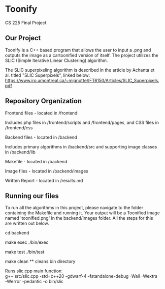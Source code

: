 # Toonify
CS 225 Final Project

## Our Project
Toonify is a C++ based program that allows the user to input a .png and outputs the image as a cartoonified version of itself. The project utilizes the SLIC (Simple Iterative Linear Clustering) algorithm.

The SLIC superpixeling algorithm is described in the article by Achanta et al. titled "SLIC Superpixels", linked below:
https://www.iro.umontreal.ca/~mignotte/IFT6150/Articles/SLIC_Superpixels.pdf

## Repository Organization

Frontend files - located in /frontend

Includes php files in /frontend/scripts and /frontend/pages, and CSS files in /frontend/css


Backend files - located in /backend

Includes primary algorithms in /backend/src and supporting image classes in /backend/lib


Makefile - located in /backend


Image files - located in /backend/images


Written Report - located in /results.md

## Running our files

To run all the algorithms in this project, please navigate to the folder containing the Makefile and running it. Your output will be a Toonified image named 'toonified.png' in the backend/images folder. All the steps for this are written out below.

cd backend

make exec
./bin/exec

make test 
./bin/test

make clean
  ** cleans bin directory

Runs slic.cpp main function:            
g++ src/slic.cpp -std=c++20 -gdwarf-4 -fstandalone-debug -Wall -Wextra -Werror -pedantic -o bin/slic
